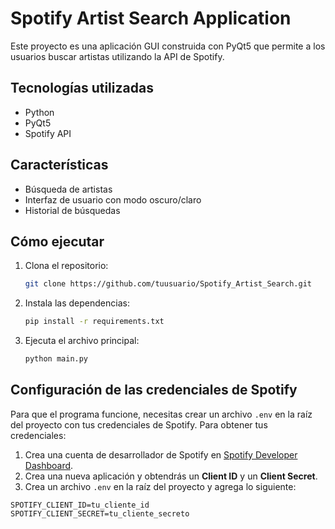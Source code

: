 # Spotify Artist Search Application

Este proyecto es una aplicación GUI construida con PyQt5 que permite a los usuarios buscar artistas utilizando la API de
Spotify.

## Tecnologías utilizadas

-   Python
-   PyQt5
-   Spotify API

## Características

-   Búsqueda de artistas
-   Interfaz de usuario con modo oscuro/claro
-   Historial de búsquedas

## Cómo ejecutar

1. Clona el repositorio:
    ```bash
    git clone https://github.com/tuusuario/Spotify_Artist_Search.git
    ```
2. Instala las dependencias:
    ```bash
    pip install -r requirements.txt
    ```
3. Ejecuta el archivo principal:
    ```bash
    python main.py
    ```

## Configuración de las credenciales de Spotify

Para que el programa funcione, necesitas crear un archivo `.env` en la raíz del proyecto con tus credenciales de
Spotify. Para obtener tus credenciales:

1. Crea una cuenta de desarrollador de Spotify en
   [Spotify Developer Dashboard](https://developer.spotify.com/dashboard/applications).
2. Crea una nueva aplicación y obtendrás un **Client ID** y un **Client Secret**.
3. Crea un archivo `.env` en la raíz del proyecto y agrega lo siguiente:

```plaintext
SPOTIFY_CLIENT_ID=tu_cliente_id
SPOTIFY_CLIENT_SECRET=tu_cliente_secreto
```

